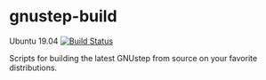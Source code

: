 # gnustep-build

Ubuntu 19.04 [![Build Status](https://travis-ci.com/plaurent/gnustep-build.svg?branch=master)](https://travis-ci.com/plaurent/gnustep-build)

Scripts for building the latest GNUstep from source on your favorite distributions.
